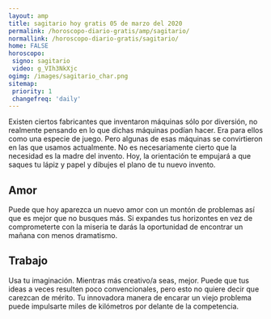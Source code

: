 ```yaml
---
layout: amp
title: sagitario hoy gratis 05 de marzo del 2020 
permalink: /horoscopo-diario-gratis/amp/sagitario/
normallink: /horoscopo-diario-gratis/sagitario/
home: FALSE
horoscopo:
 signo: sagitario
 video: g_VIh3NkXjc
ogimg: /images/sagitario_char.png
sitemap:
 priority: 1
 changefreq: 'daily'
---
```



Existen ciertos fabricantes que inventaron máquinas sólo por diversión, no realmente pensando en lo que dichas máquinas podían hacer. Era para ellos como una especie de juego. Pero algunas de esas máquinas se convirtieron en las que usamos actualmente. No es necesariamente cierto que la necesidad es la madre del invento. Hoy, la orientación te empujará a que saques tu lápiz y papel y dibujes el plano de tu nuevo invento.

## Amor

Puede que hoy aparezca un nuevo amor con un montón de problemas así que es mejor que no busques más. Si expandes tus horizontes en vez de comprometerte con la miseria te darás la oportunidad de encontrar un mañana con menos dramatismo.

## Trabajo

Usa tu imaginación. Mientras más creativo/a seas, mejor. Puede que tus ideas a veces resulten poco convencionales, pero esto no quiere decir que carezcan de mérito. Tu innovadora manera de encarar un viejo problema puede impulsarte miles de kilómetros por delante de la competencia.